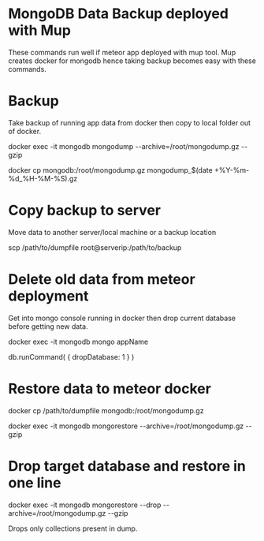 # MongoDB Data Backup deployed with Mup
These commands run well if meteor app deployed with mup tool. Mup creates docker for mongodb hence taking backup becomes easy with these commands.

# Backup
Take backup of running app data from docker then copy to local folder out of docker.

docker exec -it mongodb mongodump --archive=/root/mongodump.gz --gzip

docker cp mongodb:/root/mongodump.gz mongodump_$(date +%Y-%m-%d_%H-%M-%S).gz

# Copy backup to server
Move data to another server/local machine or a backup location

scp /path/to/dumpfile root@serverip:/path/to/backup


# Delete old data from meteor deployment
Get into mongo console running in docker then drop current database before getting new data.

docker exec -it mongodb mongo appName

db.runCommand( { dropDatabase: 1 } )

# Restore data to meteor docker
docker cp /path/to/dumpfile mongodb:/root/mongodump.gz

docker exec -it mongodb mongorestore --archive=/root/mongodump.gz --gzip

# Drop target database and restore in one line
docker exec -it mongodb mongorestore --drop --archive=/root/mongodump.gz --gzip

Drops only collections present in dump.


